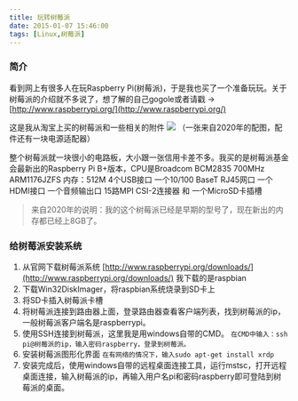 ```yaml
---
title: 玩转树莓派
date: 2015-01-07 15:46:00
tags: [Linux,树莓派]
---
```

### 简介
看到网上有很多人在玩Raspberry Pi(树莓派)，于是我也买了一个准备玩玩。关于树莓派的介绍就不多说了，想了解的自己gogole或者请戳 -> [http://www.raspberrypi.org/](http://www.raspberrypi.org/)

这是我从淘宝上买的树莓派和一些相关的附件
![](https://tva1.sinaimg.cn/large/007S8ZIlly1gfbglv747wj31400u04qq.jpg)
（一张来自2020年的配图，配件还有一块电源适配器）

整个树莓派就一块很小的电路板，大小跟一张信用卡差不多。我买的是树莓派基金会最新出的Raspberry Pi B+版本，CPU是Broadcom BCM2835 700MHz ARM1176JZFS 内存：512M 4个USB接口 一个10/100 BaseT RJ45网口 一个HDMI接口 一个音频输出口 15路MPI CSI-2连接器 和 一个MicroSD卡插槽

> 来自2020年的说明：我的这个树莓派已经是早期的型号了，现在新出的内存都已经上8GB了。

### 给树莓派安装系统
1. 从官网下载树莓派系统 [http://www.raspberrypi.org/downloads/](http://www.raspberrypi.org/downloads/) 我下载的是raspbian
2. 下载Win32DiskImager，将raspbian系统烧录到SD卡上
3. 将SD卡插入树莓派卡槽
4. 将树莓派连接到路由器上面，登录路由器查看客户端列表，找到树莓派的ip，一般树莓派客户端名是raspberrypi。
5. 使用SSH连接到树莓派，这里我是用windows自带的CMD。
   `在CMD中输入：ssh pi@树莓派的ip，输入密码raspberry，登录到树莓派。`
6. 安装树莓派图形化界面
   `在有网络的情况下，输入sudo apt-get install xrdp`
7. 安装完成后，使用windows自带的远程桌面连接工具，运行mstsc，打开远程桌面连接，输入树莓派的ip，再输入用户名pi和密码raspberry即可登陆到树莓派的桌面。
